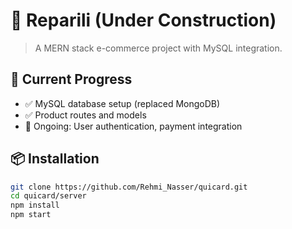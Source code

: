 # 🚧 Reparili (Under Construction)

> A MERN stack e-commerce project with MySQL integration.

## 🔨 Current Progress
- ✅ MySQL database setup (replaced MongoDB)
- ✅ Product routes and models
- 🚧 Ongoing: User authentication, payment integration

## 📦 Installation
```bash
git clone https://github.com/Rehmi_Nasser/quicard.git
cd quicard/server
npm install
npm start

